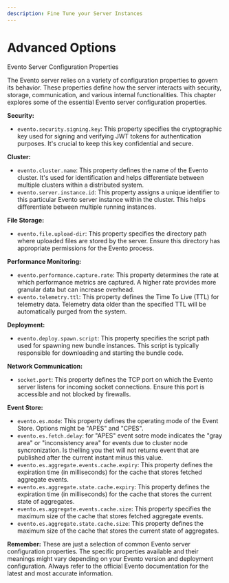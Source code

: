 ```yaml
---
description: Fine Tune your Server Instances
---
```


# Advanced Options

Evento Server Configuration Properties

The Evento server relies on a variety of configuration properties to govern its behavior. These properties define how the server interacts with security, storage, communication, and various internal functionalities. This chapter explores some of the essential Evento server configuration properties.

**Security:**

* `evento.security.signing.key`: This property specifies the cryptographic key used for signing and verifying JWT tokens for authentication purposes. It's crucial to keep this key confidential and secure.

**Cluster:**

* `evento.cluster.name`: This property defines the name of the Evento cluster. It's used for identification and helps differentiate between multiple clusters within a distributed system.
* `evento.server.instance.id`: This property assigns a unique identifier to this particular Evento server instance within the cluster. This helps differentiate between multiple running instances.

**File Storage:**

* `evento.file.upload-dir`: This property specifies the directory path where uploaded files are stored by the server. Ensure this directory has appropriate permissions for the Evento process.

**Performance Monitoring:**

* `evento.performance.capture.rate`: This property determines the rate at which performance metrics are captured. A higher rate provides more granular data but can increase overhead.
* `evento.telemetry.ttl`: This property defines the Time To Live (TTL) for telemetry data. Telemetry data older than the specified TTL will be automatically purged from the system.

**Deployment:**

* `evento.deploy.spawn.script`: This property specifies the script path used for spawning new bundle instances. This script is typically responsible for downloading and starting the bundle code.

**Network Communication:**

* `socket.port`: This property defines the TCP port on which the Evento server listens for incoming socket connections. Ensure this port is accessible and not blocked by firewalls.

&#x20;**Event Store:**

* `evento.es.mode`: This property defines the operating mode of the Event Store. Options might be "APES" and "CPES".
* `evento.es.fetch.delay`: for "APES" event sotre mode indicates the "gray area" or "inconsistency area" for events due to cluster node syncronization. Is thelling you thet will not returns event that are published after the current instant minus this value.
* `evento.es.aggregate.events.cache.expiry`: This property defines the expiration time (in milliseconds) for the cache that stores fetched aggregate events.
* `evento.es.aggregate.state.cache.expiry`: This property defines the expiration time (in milliseconds) for the cache that stores the current state of aggregates.
* `evento.es.aggregate.events.cache.size`: This property specifies the maximum size of the cache that stores fetched aggregate events.
* `evento.es.aggregate.state.cache.size`: This property defines the maximum size of the cache that stores the current state of aggregates.

**Remember:** These are just a selection of common Evento server configuration properties. The specific properties available and their meanings might vary depending on your Evento version and deployment configuration. Always refer to the official Evento documentation for the latest and most accurate information.
